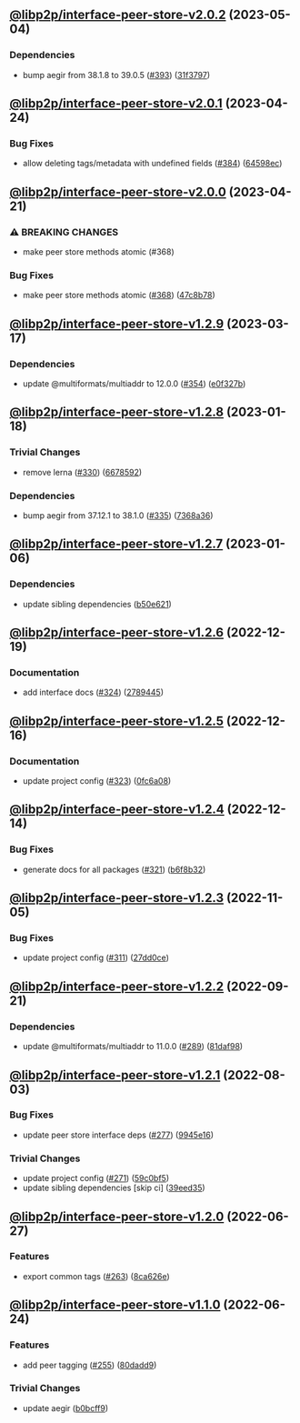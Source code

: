 ## [@libp2p/interface-peer-store-v2.0.2](https://github.com/libp2p/js-libp2p-interfaces/compare/@libp2p/interface-peer-store-v2.0.1...@libp2p/interface-peer-store-v2.0.2) (2023-05-04)


### Dependencies

* bump aegir from 38.1.8 to 39.0.5 ([#393](https://github.com/libp2p/js-libp2p-interfaces/issues/393)) ([31f3797](https://github.com/libp2p/js-libp2p-interfaces/commit/31f3797b24f7c23f3f16e9db3a230bd5f7cd5175))

## [@libp2p/interface-peer-store-v2.0.1](https://github.com/libp2p/js-libp2p-interfaces/compare/@libp2p/interface-peer-store-v2.0.0...@libp2p/interface-peer-store-v2.0.1) (2023-04-24)


### Bug Fixes

* allow deleting tags/metadata with undefined fields ([#384](https://github.com/libp2p/js-libp2p-interfaces/issues/384)) ([64598ec](https://github.com/libp2p/js-libp2p-interfaces/commit/64598ec27495d4de5c05b573fd2f3f902166b596))

## [@libp2p/interface-peer-store-v2.0.0](https://github.com/libp2p/js-libp2p-interfaces/compare/@libp2p/interface-peer-store-v1.2.9...@libp2p/interface-peer-store-v2.0.0) (2023-04-21)


### ⚠ BREAKING CHANGES

* make peer store methods atomic (#368)

### Bug Fixes

* make peer store methods atomic ([#368](https://github.com/libp2p/js-libp2p-interfaces/issues/368)) ([47c8b78](https://github.com/libp2p/js-libp2p-interfaces/commit/47c8b78e72fbbf9548d88a5fe0df965444254708))

## [@libp2p/interface-peer-store-v1.2.9](https://github.com/libp2p/js-libp2p-interfaces/compare/@libp2p/interface-peer-store-v1.2.8...@libp2p/interface-peer-store-v1.2.9) (2023-03-17)


### Dependencies

* update @multiformats/multiaddr to 12.0.0 ([#354](https://github.com/libp2p/js-libp2p-interfaces/issues/354)) ([e0f327b](https://github.com/libp2p/js-libp2p-interfaces/commit/e0f327b5d54e240feabadce21a841629d633ec5e))

## [@libp2p/interface-peer-store-v1.2.8](https://github.com/libp2p/js-libp2p-interfaces/compare/@libp2p/interface-peer-store-v1.2.7...@libp2p/interface-peer-store-v1.2.8) (2023-01-18)


### Trivial Changes

* remove lerna ([#330](https://github.com/libp2p/js-libp2p-interfaces/issues/330)) ([6678592](https://github.com/libp2p/js-libp2p-interfaces/commit/6678592dd0cf601a2671852f9d2a0aff5dee2b18))


### Dependencies

* bump aegir from 37.12.1 to 38.1.0 ([#335](https://github.com/libp2p/js-libp2p-interfaces/issues/335)) ([7368a36](https://github.com/libp2p/js-libp2p-interfaces/commit/7368a363423a08e8fa247dcb76ea13e4cf030d65))

## [@libp2p/interface-peer-store-v1.2.7](https://github.com/libp2p/js-libp2p-interfaces/compare/@libp2p/interface-peer-store-v1.2.6...@libp2p/interface-peer-store-v1.2.7) (2023-01-06)


### Dependencies

* update sibling dependencies ([b50e621](https://github.com/libp2p/js-libp2p-interfaces/commit/b50e621d31a8b32affc3fadb9f97c4883d577f93))

## [@libp2p/interface-peer-store-v1.2.6](https://github.com/libp2p/js-libp2p-interfaces/compare/@libp2p/interface-peer-store-v1.2.5...@libp2p/interface-peer-store-v1.2.6) (2022-12-19)


### Documentation

* add interface docs ([#324](https://github.com/libp2p/js-libp2p-interfaces/issues/324)) ([2789445](https://github.com/libp2p/js-libp2p-interfaces/commit/278944594c24e1a3c4b3624a35680d69166546d7))

## [@libp2p/interface-peer-store-v1.2.5](https://github.com/libp2p/js-libp2p-interfaces/compare/@libp2p/interface-peer-store-v1.2.4...@libp2p/interface-peer-store-v1.2.5) (2022-12-16)


### Documentation

* update project config ([#323](https://github.com/libp2p/js-libp2p-interfaces/issues/323)) ([0fc6a08](https://github.com/libp2p/js-libp2p-interfaces/commit/0fc6a08e9cdcefe361fe325281a3a2a03759ff59))

## [@libp2p/interface-peer-store-v1.2.4](https://github.com/libp2p/js-libp2p-interfaces/compare/@libp2p/interface-peer-store-v1.2.3...@libp2p/interface-peer-store-v1.2.4) (2022-12-14)


### Bug Fixes

* generate docs for all packages ([#321](https://github.com/libp2p/js-libp2p-interfaces/issues/321)) ([b6f8b32](https://github.com/libp2p/js-libp2p-interfaces/commit/b6f8b32a920c15a28fe021e6050e31aaae89d518))

## [@libp2p/interface-peer-store-v1.2.3](https://github.com/libp2p/js-libp2p-interfaces/compare/@libp2p/interface-peer-store-v1.2.2...@libp2p/interface-peer-store-v1.2.3) (2022-11-05)


### Bug Fixes

* update project config ([#311](https://github.com/libp2p/js-libp2p-interfaces/issues/311)) ([27dd0ce](https://github.com/libp2p/js-libp2p-interfaces/commit/27dd0ce3c249892ac69cbb24ddaf0b9f32385e37))

## [@libp2p/interface-peer-store-v1.2.2](https://github.com/libp2p/js-libp2p-interfaces/compare/@libp2p/interface-peer-store-v1.2.1...@libp2p/interface-peer-store-v1.2.2) (2022-09-21)


### Dependencies

* update @multiformats/multiaddr to 11.0.0 ([#289](https://github.com/libp2p/js-libp2p-interfaces/issues/289)) ([81daf98](https://github.com/libp2p/js-libp2p-interfaces/commit/81daf9803a952cc8241c0956272b7f5625088636))

## [@libp2p/interface-peer-store-v1.2.1](https://github.com/libp2p/js-libp2p-interfaces/compare/@libp2p/interface-peer-store-v1.2.0...@libp2p/interface-peer-store-v1.2.1) (2022-08-03)


### Bug Fixes

* update peer store interface deps ([#277](https://github.com/libp2p/js-libp2p-interfaces/issues/277)) ([9945e16](https://github.com/libp2p/js-libp2p-interfaces/commit/9945e16f1653f22ad190be19fc6038378ae6d0d2))


### Trivial Changes

* update project config ([#271](https://github.com/libp2p/js-libp2p-interfaces/issues/271)) ([59c0bf5](https://github.com/libp2p/js-libp2p-interfaces/commit/59c0bf5e0b05496fca2e4902632b61bb41fad9e9))
* update sibling dependencies [skip ci] ([39eed35](https://github.com/libp2p/js-libp2p-interfaces/commit/39eed35c17920032ef821eede4d09fe14f8b30ab))

## [@libp2p/interface-peer-store-v1.2.0](https://github.com/libp2p/js-libp2p-interfaces/compare/@libp2p/interface-peer-store-v1.1.0...@libp2p/interface-peer-store-v1.2.0) (2022-06-27)


### Features

* export common tags ([#263](https://github.com/libp2p/js-libp2p-interfaces/issues/263)) ([8ca626e](https://github.com/libp2p/js-libp2p-interfaces/commit/8ca626e0b39f943244bb5ba005b84e2155d471fd))

## [@libp2p/interface-peer-store-v1.1.0](https://github.com/libp2p/js-libp2p-interfaces/compare/@libp2p/interface-peer-store-v1.0.0...@libp2p/interface-peer-store-v1.1.0) (2022-06-24)


### Features

* add peer tagging ([#255](https://github.com/libp2p/js-libp2p-interfaces/issues/255)) ([80dadd9](https://github.com/libp2p/js-libp2p-interfaces/commit/80dadd99dc593ce43141a0072a4697339d01b222))


### Trivial Changes

* update aegir ([b0bcff9](https://github.com/libp2p/js-libp2p-interfaces/commit/b0bcff92f59aed4bb61dd4b67facc9a077de9ea6))
